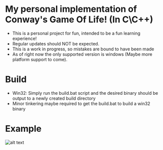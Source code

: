 # My personal implementation of Conway's Game Of Life! (In C\C++)
* This is a personal project for fun, intended to be a fun learning experience! 
* Regular updates should NOT be expected.
* This is a work in progress, so mistakes are bound to have been made
* As of right now the only supported version is windows (Maybe more platform support to come).

# Build
 * Win32: Simply run the build.bat script and the desired binary should be output to a newly created build directory
 * Minor tinkering maybe required to get the build.bat to build a win32 binary
 
 
# Example
![alt text](https://i.imgur.com/tEwKdS0.gif)
